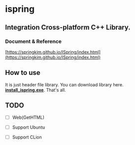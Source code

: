 # ispring

## Integration Cross-platform C++ Library.

### Document & Reference
[https://springkim.github.io/ISpring/index.html](https://springkim.github.io/ISpring/index.html)

## How to use
It is just header file library.
You can download library here. **[install_ispring.exe](https://www.dropbox.com/s/vosrfy7g92plip4/install_ispring.exe?dl=1)**.
That's all.

## TODO
- [ ] Web(GetHTML)
- [ ] Support Ubuntu
- [ ] Support CLion


